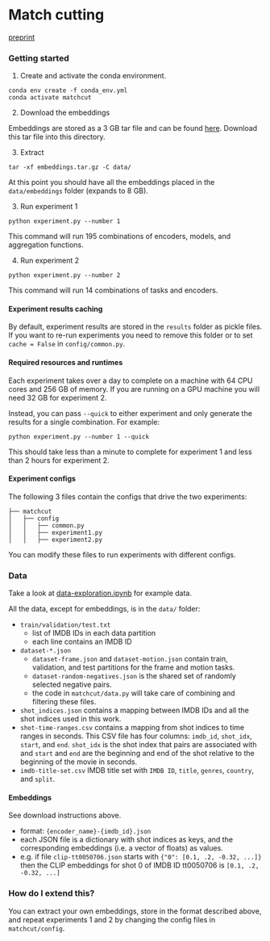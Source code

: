 # Match cutting

[preprint](https://arxiv.org/pdf/2210.05766.pdf)

### Getting started
1. Create and activate the conda environment.
```shell
conda env create -f conda_env.yml
conda activate matchcut
```

2. Download the embeddings

Embeddings are stored as a 3 GB tar file and can be found [here](https://drive.google.com/file/d/1gkXLkvASovS6g_WD5v50NWsjLiw1QP8I/view?usp=sharing). Download this tar file into this directory.

3. Extract
```shell
tar -xf embeddings.tar.gz -C data/
```

At this point you should have all the embeddings placed in the `data/embeddings` folder (expands to 8 GB).

3. Run experiment 1
```shell
python experiment.py --number 1
```

This command will run 195 combinations of encoders, models, and aggregation functions.

4. Run experiment 2
```shell
python experiment.py --number 2
```

This command will run 14 combinations of tasks and encoders.

#### Experiment results caching
By default, experiment results are stored in the `results` folder as pickle files. If you want to re-run experiments you need to remove this folder or to set `cache = False` in `config/common.py`.

#### Required resources and runtimes
Each experiment takes over a day to complete on a machine with 64 CPU cores and 256 GB of memory. If you are running on a GPU machine you will need 32 GB for experiment 2.

Instead, you can pass `--quick` to either experiment and only generate the results for a single combination. For example:
```shell
python experiment.py --number 1 --quick
```

This should take less than a minute to complete for experiment 1 and less than 2 hours for experiment 2.

#### Experiment configs
The following 3 files contain the configs that drive the two experiments:
```
├── matchcut
│   ├── config
│   │   ├── common.py
│   │   ├── experiment1.py
│   │   ├── experiment2.py
```

You can modify these files to run experiments with different configs.

### Data
Take a look at [data-exploration.ipynb](dataset-exploration.ipynb) for example data.

All the data, except for embeddings, is in the `data/` folder:

- `train/validation/test.txt`
  - list of IMDB IDs in each data partition
  - each line contains an IMDB ID
- `dataset-*.json`
  - `dataset-frame.json` and `dataset-motion.json` contain train, validation, and test partitions for the frame and motion tasks.
  - `dataset-random-negatives.json` is the shared set of randomly selected negative pairs.
  - the code in `matchcut/data.py` will take care of combining and filtering these files.
- `shot_indices.json` contains a mapping between IMDB IDs and all the shot indices used in this work.
- `shot-time-ranges.csv` contains a mapping from shot indices to time ranges in seconds. This CSV file has four columns: `imdb_id`, `shot_idx`, `start`, and `end`. `shot_idx` is the shot index that pairs are associated with and `start` and `end` are the beginning and end of the shot relative to the beginning of the movie in seconds.
- `imdb-title-set.csv` IMDB title set with `IMDB ID`, `title`, `genres`, `country`, and `split`.
  
#### Embeddings
See download instructions above.
  - format: `{encoder_name}-{imdb_id}.json`
  - each JSON file is a dictionary with shot indices as keys, and the corresponding embeddings (i.e. a vector of floats) as values.
  - e.g. if file `clip-tt0050706.json` starts with `{"0": [0.1, .2, -0.32, ...]}` then the CLIP embeddings for shot 0 of IMDB ID tt0050706 is `[0.1, .2, -0.32, ...]`

### How do I extend this?
You can extract your own embeddings, store in the format described above, and repeat experiments 1 and 2 by changing the config files in `matchcut/config`.
